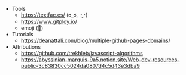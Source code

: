 * Tools
  - https://textfac.es/ (ರ_ರ, ◔̯◔)
  - https://www.gitploy.io/
  - emoji (🏃)
* Tutorials
  - https://deanattali.com/blog/multiple-github-pages-domains/
* Attributions
  - https://github.com/trekhleb/javascript-algorithms
  - https://abyssinian-marquis-9a5.notion.site/Web-dev-resources-public-3c83830cc5024da0807d4c5d43e3dba9